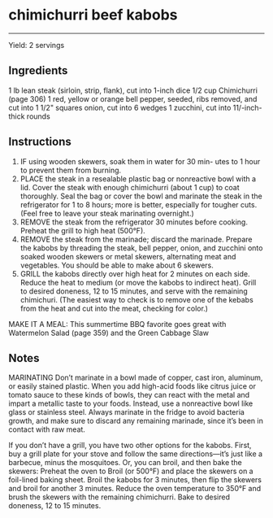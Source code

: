 # chimichurri beef kabobs
---
Yield: 2 servings

## Ingredients
1 lb lean steak (sirloin, strip, flank),
cut into 1-inch dice
1/2 cup Chimichurri (page 306)
1 red, yellow or orange bell pepper, seeded, ribs removed, and cut into 1 1/2" squares
onion, cut into 6 wedges
1 zucchini, cut into 11/-inch-thick rounds

## Instructions
1. IF using wooden skewers, soak them in water for 30 min-
utes to 1 hour to prevent them from burning.
2. PLACE the steak in a resealable plastic bag or nonreactive
bowl with a lid. Cover the steak with enough chimichurri
(about 1 cup) to coat thoroughly. Seal the bag or cover the
bowl and marinate the steak in the refrigerator for 1 to 8
hours; more is better, especially for tougher cuts. (Feel free
to leave your steak marinating overnight.)
3. REMOVE the steak from the refrigerator 30 minutes before
cooking. Preheat the grill to high heat (500°F).
4. REMOVE the steak from the marinade; discard the marinade. Prepare the kabobs by threading the steak, bell
pepper, onion, and zucchini onto soaked wooden skewers
or metal skewers, alternating meat and vegetables. You
should be able to make about 6 skewers.
5. GRILL the kabobs directly over high heat for 2 minutes on
each side. Reduce the heat to medium (or move the kabobs
to indirect heat). Grill to desired doneness, 12 to 15 minutes,
and serve with the remaining chimichuri. (The easiest way to check is to remove one of the kebabs from the heat and
cut into the meat, checking for color.)

MAKE IT A MEAL: This summertime BBQ favorite goes
great with Watermelon Salad (page 359) and the Green Cabbage Slaw

## Notes

MARINATING Don’t marinate in a bowl made of copper,
cast iron, aluminum, or easily stained plastic. When you add
high-acid foods like citrus juice or tomato sauce to these kinds
of bowls, they can react with the metal and impart a metallic
taste to your foods. Instead, use a nonreactive bowl like glass
or stainless steel. Always marinate in the fridge to avoid
bacteria growth, and make sure to discard any remaining
marinade, since it’s been in contact with raw meat.


If you don’t have a grill, you have two
other options for the kabobs. First, buy a
grill plate for your stove and follow the
same directions—it’s just like a barbecue,
minus the mosquitoes. Or, you can broil, and then bake the skewers: Preheat the
oven to Broil (or 500°F) and place the
skewers on a foil-lined baking sheet.
Broil the kabobs for 3 minutes, then flip
the skewers and broil for another
3 minutes. Reduce the oven temperature
to 350°F and brush the skewers with
the remaining chimichurri. Bake to
desired doneness, 12 to 15 minutes.